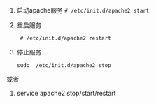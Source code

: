 

1. 启动apache服务
   ```# /etc/init.d/apache2 start```

2. 重启服务

   ``` # /etc/init.d/apache2 restart```

3. 停止服务

   ```sudo  /etc/init.d/apache2 stop```

或者
1. service apache2 stop/start/restart